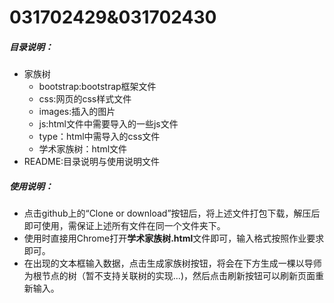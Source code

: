 # 031702429&031702430

##### 目录说明：

- 家族树
  - bootstrap:bootstrap框架文件
  - css:网页的css样式文件
  - images:插入的图片
  - js:html文件中需要导入的一些js文件
  - type：html中需导入的css文件
  - 学术家族树：html文件  
- README:目录说明与使用说明文件

##### 使用说明：

- 点击github上的“Clone or download”按钮后，将上述文件打包下载，解压后即可使用，需保证上述所有文件在同一个文件夹下。
- 使用时直接用Chrome打开**学术家族树.html**文件即可，输入格式按照作业要求即可。
- 在出现的文本框输入数据，点击生成家族树按钮，将会在下方生成一棵以导师为根节点的树（暂不支持关联树的实现...)，然后点击刷新按钮可以刷新页面重新输入。